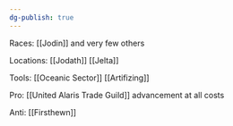 ```yaml
---
dg-publish: true
---
```


Races: [[Jodin]] and very few others

Locations: [[Jodath]] [[Jelta]]

Tools: [[Oceanic Sector]] [[Artifizing]]

Pro: [[United Alaris Trade Guild]] advancement at all costs

Anti: [[Firsthewn]]